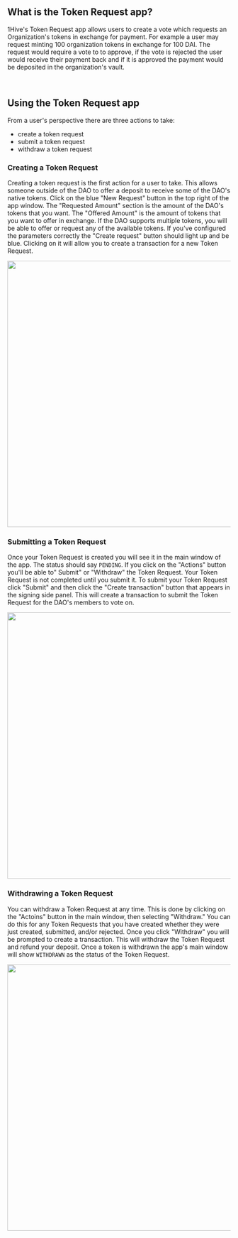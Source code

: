 <br />

## What is the Token Request app?

1Hive's Token Request app allows users to create a vote which requests an Organization's tokens in exchange for payment. For example a user may request minting 100 organization tokens in exchange for 100 DAI. The request would require a vote to to approve, if the vote is rejected the user would receive their payment back and if it is approved the payment would be deposited in the organization's vault.

<br />

## Using the Token Request app

From a user's perspective there are three actions to take:
- create a token request
- submit a token request
- withdraw a token request

### Creating a Token Request

Creating a token request is the first action for a user to take. This allows someone outside of the DAO to offer a deposit to receive some of the DAO's native tokens. Click on the blue "New Request" button in the top right of the app window. The "Requested Amount" section is the amount of the DAO's tokens that you want. The "Offered Amount" is the amount of tokens that you want to offer in exchange. If the DAO supports multiple tokens, you will be able to offer or request any of the available tokens. If you've configured the parameters correctly the "Create request" button should light up and be blue. Clicking on it will allow you to create a transaction for a new Token Request.

<p align="center">
    <img src="" width="600" />
</p>

### Submitting a Token Request

Once your Token Request is created you will see it in the main window of the app. The status should say `PENDING`. If you click on the "Actions" button you'll be able to" Submit" or "Withdraw" the Token Request. Your Token Request is not completed until you submit it. To submit your Token Request click "Submit" and then click the "Create transaction" button that appears in the signing side panel. This will create a transaction to submit the Token Request for the DAO's members to vote on.

<p align="center">
    <img src="" width="600" />
</p>

### Withdrawing a Token Request

You can withdraw a Token Request at any time. This is done by clicking on the "Actoins" button in the main window, then selecting "Withdraw." You can do this for any Token Requests that you have created whether they were just created, submitted, and/or rejected. Once you click "Withdraw" you will be prompted to create a transaction. This will withdraw the Token Request and refund your deposit. Once a token is withdrawn the app's main window will show `WITHDRAWN` as the status of the Token Request.

<p align="center">
    <img src="" width="600" />
</p>

<br />
